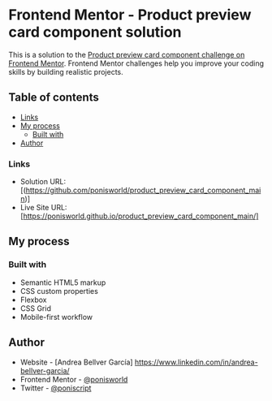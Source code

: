 # Frontend Mentor - Product preview card component solution

This is a solution to the [Product preview card component challenge on Frontend Mentor](https://www.frontendmentor.io/challenges/product-preview-card-component-GO7UmttRfa). Frontend Mentor challenges help you improve your coding skills by building realistic projects. 

## Table of contents

  - [Links](#links)
- [My process](#my-process)
  - [Built with](#built-with)
- [Author](#author)

### Links

- Solution URL: [(https://github.com/ponisworld/product_preview_card_component_main)]
- Live Site URL: [https://ponisworld.github.io/product_preview_card_component_main/]

## My process

### Built with

- Semantic HTML5 markup
- CSS custom properties
- Flexbox
- CSS Grid
- Mobile-first workflow


## Author

- Website - [Andrea Bellver García] https://www.linkedin.com/in/andrea-bellver-garcia/
- Frontend Mentor - [@ponisworld](https://www.frontendmentor.io/profile/ponisworld)
- Twitter - [@poniscript](https://www.twitter.com/poniscript)

